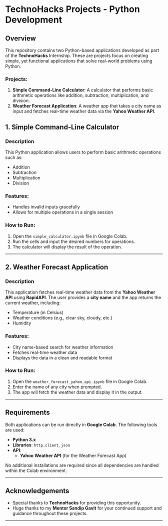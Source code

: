 # TechnoHacks Projects - Python Development
## Overview

This repository contains two Python-based applications developed as part of the **TechnoHacks** Internship. These are projects focus on creating simple, yet functional applications that solve real-world problems using Python.

### Projects:
1. **Simple Command-Line Calculator**: A calculator that performs basic arithmetic operations like addition, subtraction, multiplication, and division.
2. **Weather Forecast Application**: A weather app that takes a city name as input and fetches real-time weather data via the **Yahoo Weather API**.

## 1. Simple Command-Line Calculator

### Description
This Python application allows users to perform basic arithmetic operations such as:
- Addition
- Subtraction
- Multiplication
- Division

### Features:
- Handles invalid inputs gracefully
- Allows for multiple operations in a single session

### How to Run:
1. Open the `simple_calculator.ipynb` file in Google Colab.
2. Run the cells and input the desired numbers for operations.
3. The calculator will display the result of the operation.

---

## 2. Weather Forecast Application

### Description
This application fetches real-time weather data from the **Yahoo Weather API** using **RapidAPI**. The user provides a **city name** and the app returns the current weather, including:
- Temperature (in Celsius)
- Weather conditions (e.g., clear sky, cloudy, etc.)
- Humidity

### Features:
- City name-based search for weather information
- Fetches real-time weather data
- Displays the data in a clean and readable format

### How to Run:
1. Open the `weather_forecast_yahoo_api.ipynb` file in Google Colab.
2. Enter the name of any city when prompted.
3. The app will fetch the weather data and display it in the output.

---

## Requirements

Both applications can be run directly in **Google Colab**. The following tools are used:

- **Python 3.x**
- **Libraries**: `http.client`, `json`
- **API**:
  - **Yahoo Weather API** (for the Weather Forecast App)
  
No additional installations are required since all dependencies are handled within the Colab environment.

---

## Acknowledgements

- Special thanks to **TechnoHacks** for providing this opportunity.
- Huge thanks to my **Mentor Sandip Gavit** for your continued support and guidance throughout these projects.

---

